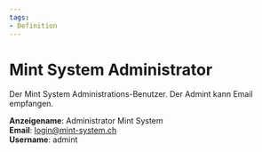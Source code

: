 ```yaml
---
tags:
- Definition
---
```

# Mint System Administrator

Der Mint System Administrations-Benutzer. Der Admint kann Email empfangen.

**Anzeigename**: Administrator Mint System  
**Email**: login@mint-system.ch  
**Username**: admint  